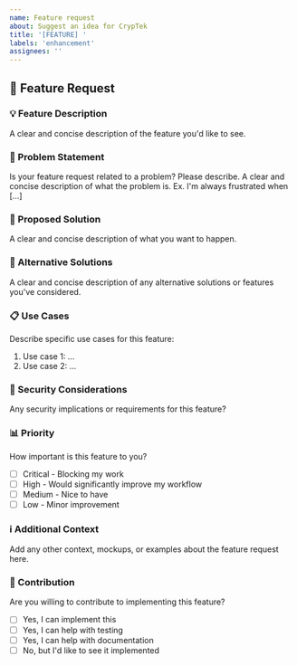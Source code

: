 ```yaml
---
name: Feature request
about: Suggest an idea for CrypTek
title: '[FEATURE] '
labels: 'enhancement'
assignees: ''
---
```


## 🚀 Feature Request

### 💡 Feature Description
A clear and concise description of the feature you'd like to see.

### 🎯 Problem Statement
Is your feature request related to a problem? Please describe.
A clear and concise description of what the problem is. Ex. I'm always frustrated when [...]

### 💭 Proposed Solution
A clear and concise description of what you want to happen.

### 🔄 Alternative Solutions
A clear and concise description of any alternative solutions or features you've considered.

### 📋 Use Cases
Describe specific use cases for this feature:
1. Use case 1: ...
2. Use case 2: ...

### 🔐 Security Considerations
Any security implications or requirements for this feature?

### 📊 Priority
How important is this feature to you?
- [ ] Critical - Blocking my work
- [ ] High - Would significantly improve my workflow
- [ ] Medium - Nice to have
- [ ] Low - Minor improvement

### ℹ️ Additional Context
Add any other context, mockups, or examples about the feature request here.

### 🤝 Contribution
Are you willing to contribute to implementing this feature?
- [ ] Yes, I can implement this
- [ ] Yes, I can help with testing
- [ ] Yes, I can help with documentation
- [ ] No, but I'd like to see it implemented